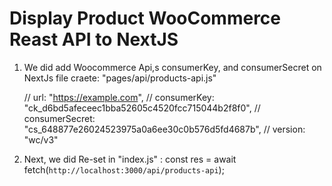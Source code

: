 # Display Product WooCommerce Reast API to NextJS

1. We did add Woocommerce Api,s consumerKey, and consumerSecret on NextJs file craete: "pages/api/products-api.js" 

    // url: "https://example.com",
    // consumerKey: "ck_d6bd5afeceec1bba52605c4520fcc715044b2f8f0",
    // consumerSecret: "cs_648877e26024523975a0a6ee30c0b576d5fd4687b",
    // version: "wc/v3"

2. Next, we did Re-set in "index.js" :  const res = await fetch(`http://localhost:3000/api/products-api`); 
    
